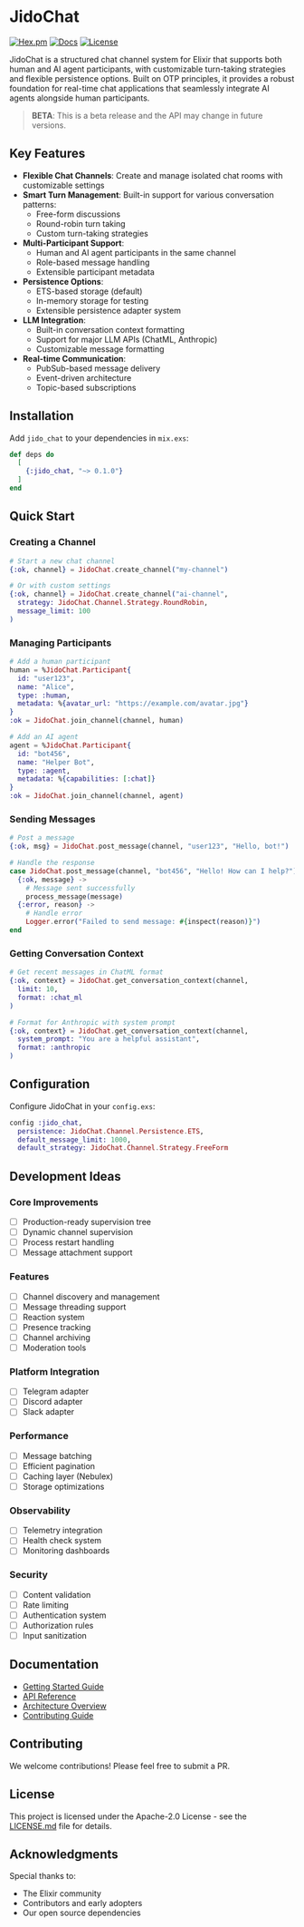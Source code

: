 # JidoChat

[![Hex.pm](https://img.shields.io/hexpm/v/jido_chat.svg)](https://hex.pm/packages/jido_chat)
[![Docs](https://img.shields.io/badge/hex-docs-green.svg)](https://hexdocs.pm/jido_chat)
[![License](https://img.shields.io/badge/license-MIT-blue.svg)](LICENSE.md)

JidoChat is a structured chat channel system for Elixir that supports both human and AI agent participants, with customizable turn-taking strategies and flexible persistence options. Built on OTP principles, it provides a robust foundation for real-time chat applications that seamlessly integrate AI agents alongside human participants.

> **BETA**: This is a beta release and the API may change in future versions.

## Key Features

- **Flexible Chat Channels**: Create and manage isolated chat rooms with customizable settings
- **Smart Turn Management**: Built-in support for various conversation patterns:
  - Free-form discussions
  - Round-robin turn taking
  - Custom turn-taking strategies
- **Multi-Participant Support**: 
  - Human and AI agent participants in the same channel
  - Role-based message handling
  - Extensible participant metadata
- **Persistence Options**: 
  - ETS-based storage (default)
  - In-memory storage for testing
  - Extensible persistence adapter system
- **LLM Integration**: 
  - Built-in conversation context formatting
  - Support for major LLM APIs (ChatML, Anthropic)
  - Customizable message formatting
- **Real-time Communication**:
  - PubSub-based message delivery
  - Event-driven architecture
  - Topic-based subscriptions

## Installation

Add `jido_chat` to your dependencies in `mix.exs`:

```elixir
def deps do
  [
    {:jido_chat, "~> 0.1.0"}
  ]
end
```

## Quick Start

### Creating a Channel

```elixir
# Start a new chat channel
{:ok, channel} = JidoChat.create_channel("my-channel")

# Or with custom settings
{:ok, channel} = JidoChat.create_channel("ai-channel",
  strategy: JidoChat.Channel.Strategy.RoundRobin,
  message_limit: 100
)
```

### Managing Participants

```elixir
# Add a human participant
human = %JidoChat.Participant{
  id: "user123",
  name: "Alice",
  type: :human,
  metadata: %{avatar_url: "https://example.com/avatar.jpg"}
}
:ok = JidoChat.join_channel(channel, human)

# Add an AI agent
agent = %JidoChat.Participant{
  id: "bot456",
  name: "Helper Bot",
  type: :agent,
  metadata: %{capabilities: [:chat]}
}
:ok = JidoChat.join_channel(channel, agent)
```

### Sending Messages

```elixir
# Post a message
{:ok, msg} = JidoChat.post_message(channel, "user123", "Hello, bot!")

# Handle the response
case JidoChat.post_message(channel, "bot456", "Hello! How can I help?") do
  {:ok, message} -> 
    # Message sent successfully
    process_message(message)
  {:error, reason} -> 
    # Handle error
    Logger.error("Failed to send message: #{inspect(reason)}")
end
```

### Getting Conversation Context

```elixir
# Get recent messages in ChatML format
{:ok, context} = JidoChat.get_conversation_context(channel,
  limit: 10,
  format: :chat_ml
)

# Format for Anthropic with system prompt
{:ok, context} = JidoChat.get_conversation_context(channel,
  system_prompt: "You are a helpful assistant",
  format: :anthropic
)
```

## Configuration

Configure JidoChat in your `config.exs`:

```elixir
config :jido_chat,
  persistence: JidoChat.Channel.Persistence.ETS,
  default_message_limit: 1000,
  default_strategy: JidoChat.Channel.Strategy.FreeForm
```

## Development Ideas

### Core Improvements
- [ ] Production-ready supervision tree
- [ ] Dynamic channel supervision
- [ ] Process restart handling
- [ ] Message attachment support

### Features
- [ ] Channel discovery and management
- [ ] Message threading support
- [ ] Reaction system
- [ ] Presence tracking
- [ ] Channel archiving
- [ ] Moderation tools

### Platform Integration
- [ ] Telegram adapter
- [ ] Discord adapter
- [ ] Slack adapter

### Performance
- [ ] Message batching
- [ ] Efficient pagination
- [ ] Caching layer (Nebulex)
- [ ] Storage optimizations

### Observability
- [ ] Telemetry integration
- [ ] Health check system
- [ ] Monitoring dashboards

### Security
- [ ] Content validation
- [ ] Rate limiting
- [ ] Authentication system
- [ ] Authorization rules
- [ ] Input sanitization

## Documentation

- [Getting Started Guide](guides/getting_started.md)
- [API Reference](https://hexdocs.pm/jido_chat)
- [Architecture Overview](guides/architecture.md)
- [Contributing Guide](CONTRIBUTING.md)

## Contributing

We welcome contributions! Please feel free to submit a PR.

## License

This project is licensed under the Apache-2.0 License - see the [LICENSE.md](LICENSE.md) file for details.

## Acknowledgments

Special thanks to:
- The Elixir community
- Contributors and early adopters
- Our open source dependencies
